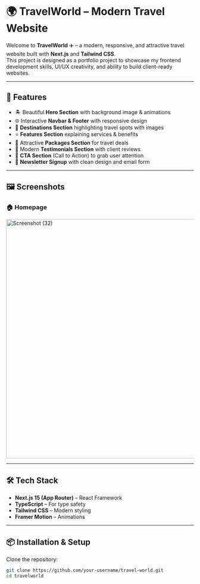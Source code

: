 # 🌍 TravelWorld – Modern Travel Website

Welcome to **TravelWorld** ✈️ – a modern, responsive, and attractive travel website built with **Next.js** and **Tailwind CSS**.  
This project is designed as a portfolio project to showcase my frontend development skills, UI/UX creativity, and ability to build client-ready websites.  

---

## 🚀 Features
- 🏝️ Beautiful **Hero Section** with background image & animations  
- 🌐 Interactive **Navbar & Footer** with responsive design  
- 📍 **Destinations Section** highlighting travel spots with images  
- ⭐ **Features Section** explaining services & benefits  
- 💼 Attractive **Packages Section** for travel deals  
- 💬 Modern **Testimonials Section** with client reviews  
- 📢 **CTA Section** (Call to Action) to grab user attention  
- 📧 **Newsletter Signup** with clean design and email form  

---

## 🖼️ Screenshots
### 🏠 Homepage  
<img width="1349" height="640" alt="Screenshot (32)" src="https://github.com/user-attachments/assets/d6a5de84-7f87-4573-90ff-4b27a502c800" />


---

## 🛠️ Tech Stack
- **Next.js 15 (App Router)** – React Framework  
- **TypeScript** – For type safety  
- **Tailwind CSS** – Modern styling  
- **Framer Motion** – Animations  

---

## 📦 Installation & Setup

Clone the repository:
```bash
git clone https://github.com/your-username/travel-world.git
cd travelworld
